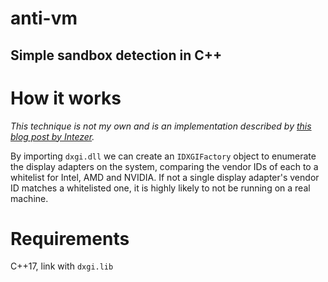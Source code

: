 # anti-vm
Simple sandbox detection in C++
---
# How it works
*This technique is not my own and is an implementation described by [this blog post by Intezer](https://intezer.com/blog/research/babble-babble-babble-babble-babble-babble-babbleloader/).*

By importing `dxgi.dll` we can create an `IDXGIFactory` object to enumerate the display adapters on the system, comparing the vendor IDs of each to a whitelist for Intel, AMD and NVIDIA.
If not a single display adapter's vendor ID matches a whitelisted one, it is highly likely to not be running on a real machine.
# Requirements
C++17, link with `dxgi.lib`

